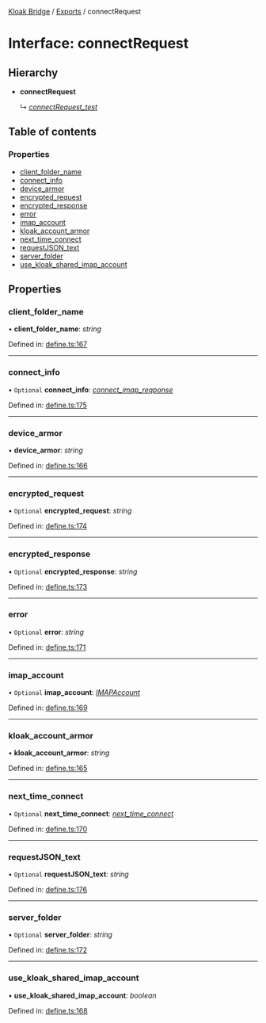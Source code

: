 [Kloak Bridge](../README.md) / [Exports](../modules.md) / connectRequest

# Interface: connectRequest

## Hierarchy

* **connectRequest**

  ↳ [*connectRequest\_test*](connectrequest_test.md)

## Table of contents

### Properties

- [client\_folder\_name](connectrequest.md#client_folder_name)
- [connect\_info](connectrequest.md#connect_info)
- [device\_armor](connectrequest.md#device_armor)
- [encrypted\_request](connectrequest.md#encrypted_request)
- [encrypted\_response](connectrequest.md#encrypted_response)
- [error](connectrequest.md#error)
- [imap\_account](connectrequest.md#imap_account)
- [kloak\_account\_armor](connectrequest.md#kloak_account_armor)
- [next\_time\_connect](connectrequest.md#next_time_connect)
- [requestJSON\_text](connectrequest.md#requestjson_text)
- [server\_folder](connectrequest.md#server_folder)
- [use\_kloak\_shared\_imap\_account](connectrequest.md#use_kloak_shared_imap_account)

## Properties

### client\_folder\_name

• **client\_folder\_name**: *string*

Defined in: [define.ts:167](https://github.com/CoNET-project/kloak-bridge/blob/e8c6fc3/src/define.ts#L167)

___

### connect\_info

• `Optional` **connect\_info**: [*connect\_imap\_reqponse*](connect_imap_reqponse.md)

Defined in: [define.ts:175](https://github.com/CoNET-project/kloak-bridge/blob/e8c6fc3/src/define.ts#L175)

___

### device\_armor

• **device\_armor**: *string*

Defined in: [define.ts:166](https://github.com/CoNET-project/kloak-bridge/blob/e8c6fc3/src/define.ts#L166)

___

### encrypted\_request

• `Optional` **encrypted\_request**: *string*

Defined in: [define.ts:174](https://github.com/CoNET-project/kloak-bridge/blob/e8c6fc3/src/define.ts#L174)

___

### encrypted\_response

• `Optional` **encrypted\_response**: *string*

Defined in: [define.ts:173](https://github.com/CoNET-project/kloak-bridge/blob/e8c6fc3/src/define.ts#L173)

___

### error

• `Optional` **error**: *string*

Defined in: [define.ts:171](https://github.com/CoNET-project/kloak-bridge/blob/e8c6fc3/src/define.ts#L171)

___

### imap\_account

• `Optional` **imap\_account**: [*IMAPAccount*](imapaccount.md)

Defined in: [define.ts:169](https://github.com/CoNET-project/kloak-bridge/blob/e8c6fc3/src/define.ts#L169)

___

### kloak\_account\_armor

• **kloak\_account\_armor**: *string*

Defined in: [define.ts:165](https://github.com/CoNET-project/kloak-bridge/blob/e8c6fc3/src/define.ts#L165)

___

### next\_time\_connect

• `Optional` **next\_time\_connect**: [*next\_time\_connect*](next_time_connect.md)

Defined in: [define.ts:170](https://github.com/CoNET-project/kloak-bridge/blob/e8c6fc3/src/define.ts#L170)

___

### requestJSON\_text

• `Optional` **requestJSON\_text**: *string*

Defined in: [define.ts:176](https://github.com/CoNET-project/kloak-bridge/blob/e8c6fc3/src/define.ts#L176)

___

### server\_folder

• `Optional` **server\_folder**: *string*

Defined in: [define.ts:172](https://github.com/CoNET-project/kloak-bridge/blob/e8c6fc3/src/define.ts#L172)

___

### use\_kloak\_shared\_imap\_account

• **use\_kloak\_shared\_imap\_account**: *boolean*

Defined in: [define.ts:168](https://github.com/CoNET-project/kloak-bridge/blob/e8c6fc3/src/define.ts#L168)
